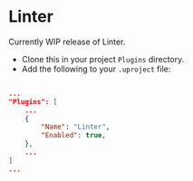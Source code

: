 # Linter

Currently WIP release of Linter.

- Clone this in your project `Plugins` directory.
- Add the following to your `.uproject` file:

```json

...
"Plugins": [
    ...
    {
        "Name": "Linter",
        "Enabled": true,
    },
    ...
]
...

```
